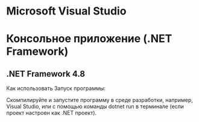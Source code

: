 # Microsoft Visual Studio

# Консольное приложение (.NET Framework)

## .NET Framework 4.8 ##

Как использовать Запуск программы:

Скомпилируйте и запустите программу в среде разработки, например, Visual Studio, или с помощью команды dotnet run в терминале (если проект настроен как .NET проект).
